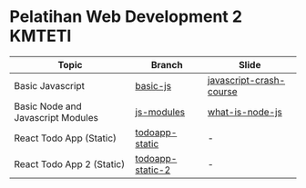 # Pelatihan Web Development 2 KMTETI

| Topic                             | Branch             | Slide                     |
| --------------------------------- | ------------------ | ------------------------- |
| Basic Javascript                  | [basic-js]         | [javascript-crash-course] |
| Basic Node and Javascript Modules | [js-modules]       | [what-is-node-js]         |
| React Todo App (Static)           | [todoapp-static]   | -                         |
| React Todo App 2 (Static)         | [todoapp-static-2] | -                         |

<!-- links -->

<!-- Basic JS -->

[basic-js]: https://github.com/lutfiandri/pelatihan-webdev-2-kmteti/tree/basic-js
[javascript-crash-course]: https://docs.google.com/presentation/d/1ySzLhu-F_AefjHf6yyGiq47taHtleHIA4XfL1DlfrFc/edit?usp=sharing

<!-- JS Modules -->

[js-modules]: https://github.com/lutfiandri/pelatihan-webdev-2-kmteti/tree/js-modules
[what-is-node-js]: https://docs.google.com/presentation/d/1fqFevf7LHVvPelLyQNW2CiEkdGOyhaxk5bYeiD7ACLQ/edit?usp=sharing

<!-- Todo App -->

[todoapp-static]: https://github.com/lutfiandri/pelatihan-webdev-2-kmteti/tree/todoapp-static
[todoapp-static-2]: https://github.com/lutfiandri/pelatihan-webdev-2-kmteti/tree/todoapp-static-2
